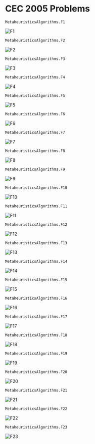# CEC 2005 Problems

```@docs 
MetaheuristicsAlgorithms.F1
```
![F1](assets/F1_CEC2005.png) 

```@docs 
MetaheuristicsAlgorithms.F2
```
![F2](assets/F2_CEC2005.png) 

```@docs 
MetaheuristicsAlgorithms.F3
```
![F3](assets/F3_CEC2005.png) 

```@docs 
MetaheuristicsAlgorithms.F4
```
![F4](assets/F4_CEC2005.png) 

```@docs 
MetaheuristicsAlgorithms.F5
```
![F5](assets/F5_CEC2005.png) 

```@docs 
MetaheuristicsAlgorithms.F6
```
![F6](assets/F6_CEC2005.png) 


```@docs 
MetaheuristicsAlgorithms.F7
```
![F7](assets/F7_CEC2005.png) 


```@docs 
MetaheuristicsAlgorithms.F8
```
![F8](assets/F8_CEC2005.png) 

```@docs 
MetaheuristicsAlgorithms.F9
```
![F9](assets/F9_CEC2005.png) 

```@docs 
MetaheuristicsAlgorithms.F10
```
![F10](assets/F10_CEC2005.png) 

```@docs 
MetaheuristicsAlgorithms.F11
```
![F11](assets/F11_CEC2005.png) 

```@docs 
MetaheuristicsAlgorithms.F12
```
![F12](assets/F12_CEC2005.png) 

```@docs 
MetaheuristicsAlgorithms.F13
```
![F13](assets/F13_CEC2005.png) 

```@docs 
MetaheuristicsAlgorithms.F14
```
![F14](assets/F14_CEC2005.png) 

```@docs 
MetaheuristicsAlgorithms.F15
```
![F15](assets/F15_CEC2005.png) 

```@docs 
MetaheuristicsAlgorithms.F16
```
![F16](assets/F16_CEC2005.png) 

```@docs 
MetaheuristicsAlgorithms.F17
```
![F17](assets/F17_CEC2005.png) 

```@docs 
MetaheuristicsAlgorithms.F18
```
![F18](assets/F18_CEC2005.png) 

```@docs 
MetaheuristicsAlgorithms.F19
```
![F19](assets/F19_CEC2005.png) 

```@docs 
MetaheuristicsAlgorithms.F20
```
![F20](assets/F20_CEC2005.png) 

```@docs 
MetaheuristicsAlgorithms.F21
```
![F21](assets/F21_CEC2005.png) 

```@docs 
MetaheuristicsAlgorithms.F22
```
![F22](assets/F22_CEC2005.png) 

```@docs 
MetaheuristicsAlgorithms.F23
```
![F23](assets/F23_CEC2005.png) 
